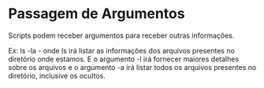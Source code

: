 # Passagem de Argumentos

Scripts podem receber argumentos para receber outras informações.

Ex: ls -la - onde ls irá listar as informações dos arquivos presentes no diretório onde estamos. E o argumento -l irá fornecer maiores detalhes sobre os arquivos e o argumento -a irá listar todos os arquivos presentes no diretório, inclusive os ocultos.
